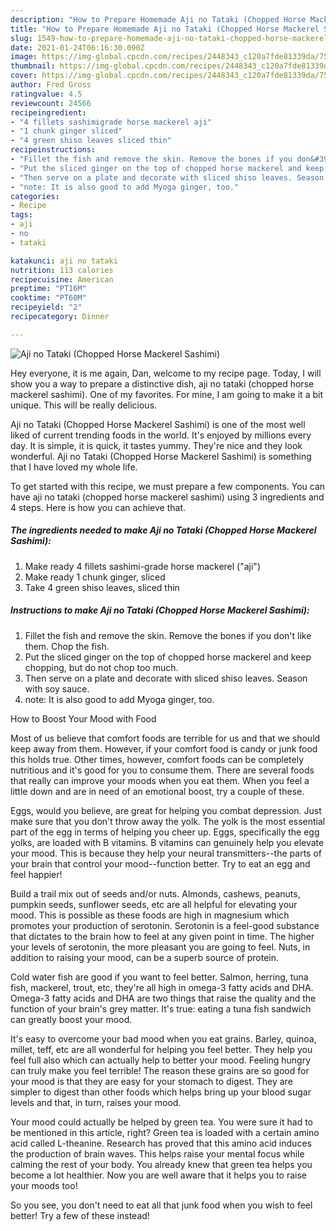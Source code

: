 ```yaml
---
description: "How to Prepare Homemade Aji no Tataki (Chopped Horse Mackerel Sashimi)"
title: "How to Prepare Homemade Aji no Tataki (Chopped Horse Mackerel Sashimi)"
slug: 1549-how-to-prepare-homemade-aji-no-tataki-chopped-horse-mackerel-sashimi
date: 2021-01-24T06:16:30.090Z
image: https://img-global.cpcdn.com/recipes/2448343_c120a7fde81339da/751x532cq70/aji-no-tataki-chopped-horse-mackerel-sashimi-recipe-main-photo.jpg
thumbnail: https://img-global.cpcdn.com/recipes/2448343_c120a7fde81339da/751x532cq70/aji-no-tataki-chopped-horse-mackerel-sashimi-recipe-main-photo.jpg
cover: https://img-global.cpcdn.com/recipes/2448343_c120a7fde81339da/751x532cq70/aji-no-tataki-chopped-horse-mackerel-sashimi-recipe-main-photo.jpg
author: Fred Gross
ratingvalue: 4.5
reviewcount: 24566
recipeingredient:
- "4 fillets sashimigrade horse mackerel aji"
- "1 chunk ginger sliced"
- "4 green shiso leaves sliced thin"
recipeinstructions:
- "Fillet the fish and remove the skin. Remove the bones if you don&#39;t like them. Chop the fish."
- "Put the sliced ginger on the top of chopped horse mackerel and keep chopping, but do not chop too much."
- "Then serve on a plate and decorate with sliced shiso leaves. Season with soy sauce."
- "note: It is also good to add Myoga ginger, too."
categories:
- Recipe
tags:
- aji
- no
- tataki

katakunci: aji no tataki 
nutrition: 113 calories
recipecuisine: American
preptime: "PT16M"
cooktime: "PT60M"
recipeyield: "2"
recipecategory: Dinner

---
```



![Aji no Tataki (Chopped Horse Mackerel Sashimi)](https://img-global.cpcdn.com/recipes/2448343_c120a7fde81339da/751x532cq70/aji-no-tataki-chopped-horse-mackerel-sashimi-recipe-main-photo.jpg)

Hey everyone, it is me again, Dan, welcome to my recipe page. Today, I will show you a way to prepare a distinctive dish, aji no tataki (chopped horse mackerel sashimi). One of my favorites. For mine, I am going to make it a bit unique. This will be really delicious.



Aji no Tataki (Chopped Horse Mackerel Sashimi) is one of the most well liked of current trending foods in the world. It's enjoyed by millions every day. It is simple, it is quick, it tastes yummy. They're nice and they look wonderful. Aji no Tataki (Chopped Horse Mackerel Sashimi) is something that I have loved my whole life.


To get started with this recipe, we must prepare a few components. You can have aji no tataki (chopped horse mackerel sashimi) using 3 ingredients and 4 steps. Here is how you can achieve that.

<!--inarticleads1-->

##### The ingredients needed to make Aji no Tataki (Chopped Horse Mackerel Sashimi):

1. Make ready 4 fillets sashimi-grade horse mackerel (&#34;aji&#34;)
1. Make ready 1 chunk ginger, sliced
1. Take 4 green shiso leaves, sliced thin




<!--inarticleads2-->

##### Instructions to make Aji no Tataki (Chopped Horse Mackerel Sashimi):

1. Fillet the fish and remove the skin. Remove the bones if you don&#39;t like them. Chop the fish.
1. Put the sliced ginger on the top of chopped horse mackerel and keep chopping, but do not chop too much.
1. Then serve on a plate and decorate with sliced shiso leaves. Season with soy sauce.
1. note: It is also good to add Myoga ginger, too.




How to Boost Your Mood with Food


Most of us believe that comfort foods are terrible for us and that we should keep away from them. However, if your comfort food is candy or junk food this holds true. Other times, however, comfort foods can be completely nutritious and it's good for you to consume them. There are several foods that really can improve your moods when you eat them. When you feel a little down and are in need of an emotional boost, try a couple of these.

Eggs, would you believe, are great for helping you combat depression. Just make sure that you don't throw away the yolk. The yolk is the most essential part of the egg in terms of helping you cheer up. Eggs, specifically the egg yolks, are loaded with B vitamins. B vitamins can genuinely help you elevate your mood. This is because they help your neural transmitters--the parts of your brain that control your mood--function better. Try to eat an egg and feel happier!

Build a trail mix out of seeds and/or nuts. Almonds, cashews, peanuts, pumpkin seeds, sunflower seeds, etc are all helpful for elevating your mood. This is possible as these foods are high in magnesium which promotes your production of serotonin. Serotonin is a feel-good substance that dictates to the brain how to feel at any given point in time. The higher your levels of serotonin, the more pleasant you are going to feel. Nuts, in addition to raising your mood, can be a superb source of protein.

Cold water fish are good if you want to feel better. Salmon, herring, tuna fish, mackerel, trout, etc, they're all high in omega-3 fatty acids and DHA. Omega-3 fatty acids and DHA are two things that raise the quality and the function of your brain's grey matter. It's true: eating a tuna fish sandwich can greatly boost your mood. 

It's easy to overcome your bad mood when you eat grains. Barley, quinoa, millet, teff, etc are all wonderful for helping you feel better. They help you feel full also which can actually help to better your mood. Feeling hungry can truly make you feel terrible! The reason these grains are so good for your mood is that they are easy for your stomach to digest. They are simpler to digest than other foods which helps bring up your blood sugar levels and that, in turn, raises your mood.

Your mood could actually be helped by green tea. You were sure it had to be mentioned in this article, right? Green tea is loaded with a certain amino acid called L-theanine. Research has proved that this amino acid induces the production of brain waves. This helps raise your mental focus while calming the rest of your body. You already knew that green tea helps you become a lot healthier. Now you are well aware that it helps you to raise your moods too!

So you see, you don't need to eat all that junk food when you wish to feel better! Try a few of these instead!

